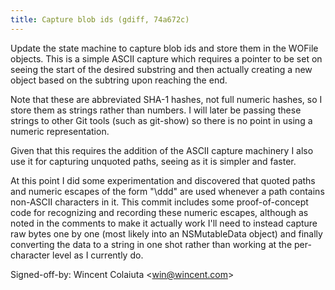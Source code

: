 ```yaml
---
title: Capture blob ids (gdiff, 74a672c)
---
```


Update the state machine to capture blob ids and store them in the WOFile objects. This is a simple ASCII capture which requires a pointer to be set on seeing the start of the desired substring and then actually creating a new object based on the subtring upon reaching the end.

Note that these are abbreviated SHA-1 hashes, not full numeric hashes, so I store them as strings rather than numbers. I will later be passing these strings to other Git tools (such as git-show) so there is no point in using a numeric representation.

Given that this requires the addition of the ASCII capture machinery I also use it for capturing unquoted paths, seeing as it is simpler and faster.

At this point I did some experimentation and discovered that quoted paths and numeric escapes of the form "\\ddd" are used whenever a path contains non-ASCII characters in it. This commit includes some proof-of-concept code for recognizing and recording these numeric escapes, although as noted in the comments to make it actually work I'll need to instead capture raw bytes one by one (most likely into an NSMutableData object) and finally converting the data to a string in one shot rather than working at the per-character level as I currently do.

Signed-off-by: Wincent Colaiuta &lt;win@wincent.com&gt;
